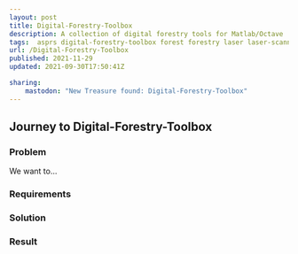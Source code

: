 ```yaml
---
layout: post
title: Digital-Forestry-Toolbox
description: A collection of digital forestry tools for Matlab/Octave
tags:  asprs digital-forestry-toolbox forest forestry laser laser-scanning lidar matlab octave point-cloud remote-sensing vegetation
url: /Digital-Forestry-Toolbox
published: 2021-11-29
updated: 2021-09-30T17:50:41Z

sharing:
    mastodon: "New Treasure found: Digital-Forestry-Toolbox"
---
```


## Journey to Digital-Forestry-Toolbox

### Problem

We want to... 

### Requirements

### Solution

### Result